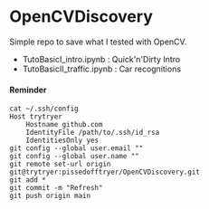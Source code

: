 # OpenCVDiscovery

Simple repo to save what I tested with OpenCV.

- TutoBasicI_intro.ipynb : Quick'n'Dirty Intro
- TutoBasicII_traffic.ipynb : Car recognitions

#### Reminder

```console
cat ~/.ssh/config
Host trytryer
	Hostname github.com
	IdentityFile /path/to/.ssh/id_rsa
	IdentitiesOnly yes
git config --global user.email ""
git config --global user.name ""
git remote set-url origin git@trytryer:pissedofftryer/OpenCVDiscovery.git
git add *
git commit -m "Refresh"
git push origin main
```